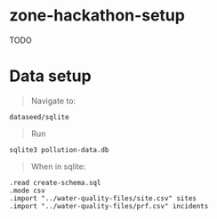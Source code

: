 # zone-hackathon-setup
TODO

# Data setup

> Navigate to:

``` dataseed/sqlite ```

> Run 

``` sqlite3 pollution-data.db ```

> When in sqlite:
```
.read create-schema.sql  
.mode csv
.import "../water-quality-files/site.csv" sites
.import "../water-quality-files/prf.csv" incidents
```
